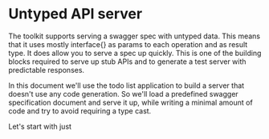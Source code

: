 # Untyped API server

The toolkit supports serving a swagger spec with untyped data. This means that it uses mostly interface{} as params to each operation and as result type. It does allow you to serve a spec up quickly. This is one of the building blocks required to serve up stub APIs and to generate a test server with predictable responses.

<!--more-->

In this document we'll use the todo list application to build a server that doesn't use any code generation. So we'll load a predefined swagger specification document and serve it up, while writing a minimal amount of code and try to avoid requiring a type cast.  

Let's start with just 
